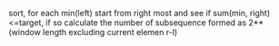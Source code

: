 sort, for each min(left) start from right most and see if sum(min, right)<=target, if so calculate the number of subsequence formed as 2**(window length excluding current elemen r-l)